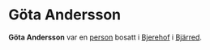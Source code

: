 # Göta Andersson

**Göta Andersson** var en [person](person) bosatt i [Bjerehof](bjerehof) i [Bjärred](bjärred).
